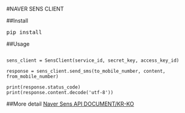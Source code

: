 #NAVER SENS CLIENT

##Install
<pre>
pip install 
</pre>

##Usage
<pre><code>
sens_client = SensClient(service_id, secret_key, access_key_id)

response = sens_client.send_sms(to_mobile_number, content, from_mobile_number)

print(response.status_code)
print(response.content.decode('utf-8'))
</code></pre>


##More detail
[Naver Sens API DOCUMENT/KR-KO](https://sens.ncloud.com/assets/html/docs/index.html?url=https://api-sens.ncloud.com/docs/openapi/ko)